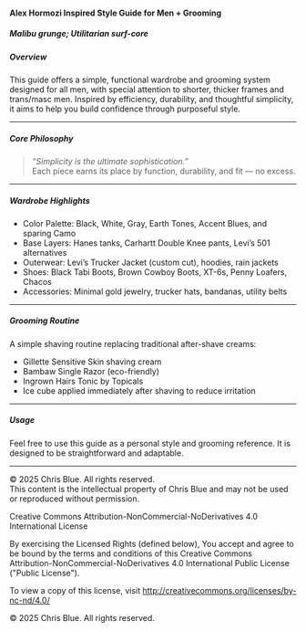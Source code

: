 #### Alex Hormozi Inspired Style Guide for Men + Grooming

##### Malibu grunge; Utilitarian surf-core 

##### Overview  
This guide offers a simple, functional wardrobe and grooming system designed for all men, with special attention to shorter, thicker frames and trans/masc men. Inspired by efficiency, durability, and thoughtful simplicity, it aims to help you build confidence through purposeful style.

---

##### Core Philosophy  
> *“Simplicity is the ultimate sophistication.”*  
> Each piece earns its place by function, durability, and fit — no excess.

---

##### Wardrobe Highlights  
- Color Palette: Black, White, Gray, Earth Tones, Accent Blues, and sparing Camo  
- Base Layers: Hanes tanks, Carhartt Double Knee pants, Levi’s 501 alternatives  
- Outerwear: Levi’s Trucker Jacket (custom cut), hoodies, rain jackets  
- Shoes: Black Tabi Boots, Brown Cowboy Boots, XT-6s, Penny Loafers, Chacos  
- Accessories: Minimal gold jewelry, trucker hats, bandanas, utility belts  

---

##### Grooming Routine  
A simple shaving routine replacing traditional after-shave creams:  
- Gillette Sensitive Skin shaving cream  
- Bambaw Single Razor (eco-friendly)  
- Ingrown Hairs Tonic by Topicals
- Ice cube applied immediately after shaving to reduce irritation  

---

##### Usage  
Feel free to use this guide as a personal style and grooming reference. It is designed to be straightforward and adaptable.

---

© 2025 Chris Blue. All rights reserved.  
This content is the intellectual property of Chris Blue and may not be used or reproduced without permission.

Creative Commons Attribution-NonCommercial-NoDerivatives 4.0 International License

By exercising the Licensed Rights (defined below), You accept and agree to be bound by the terms and conditions of this Creative Commons Attribution-NonCommercial-NoDerivatives 4.0 International Public License ("Public License").

To view a copy of this license, visit http://creativecommons.org/licenses/by-nc-nd/4.0/

© 2025 Chris Blue. All rights reserved.